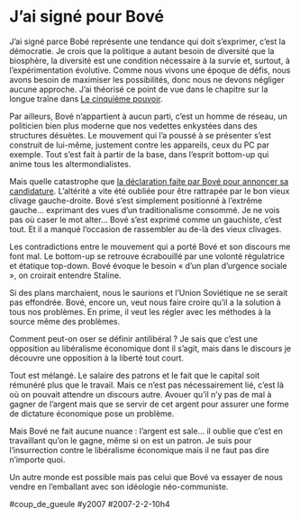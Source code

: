# J’ai signé pour Bové

J’ai signé parce Bobé représente une tendance qui doit s’exprimer, c’est la démocratie. Je crois que la politique a autant besoin de diversité que la biosphère, la diversité est une condition nécessaire à la survie et, surtout, à l’expérimentation évolutive. Comme nous vivons une époque de défis, nous avons besoin de maximiser les possibilités, donc nous ne devons négliger aucune approche. J’ai théorisé ce point de vue dans le chapitre sur la longue traîne dans [Le cinquième pouvoir](../../page/le-cinquieme-pouvoir).

Par ailleurs, Bové n’appartient à aucun parti, c’est un homme de réseau, un politicien bien plus moderne que nos vedettes enkystées dans des structures désuètes. Le mouvement qui l’a poussé à se présenter s’est construit de lui-même, justement contre les appareils, ceux du PC par exemple. Tout s’est fait à partir de la base, dans l’esprit bottom-up qui anime tous les altermondialistes.

Mais quelle catastrophe que [la déclaration faite par Bové pour annoncer sa candidature](http://www.unisavecbove.org/spip.php?article424). L’altérité a vite été oubliée pour être rattrapée par le bon vieux clivage gauche-droite. Bové s’est simplement positionné à l’extrême gauche… exprimant des vues d’un traditionalisme consommé. Je ne vois pas où caser le mot alter… Bové s’est exprimé comme un gauchiste, c’est tout. Et il a manqué l’occasion de rassembler au de-là des vieux clivages.

Les contradictions entre le mouvement qui a porté Bové et son discours me font mal. Le bottom-up se retrouve écrabouillé par une volonté régulatrice et étatique top-down. Bové évoque le besoin « d’un plan d’urgence sociale », on croirait entendre Staline.

Si des plans marchaient, nous le saurions et l’Union Soviétique ne se serait pas effondrée. Bové, encore un, veut nous faire croire qu’il a la solution à tous nos problèmes. En prime, il veut les régler avec les méthodes à la source même des problèmes.

Comment peut-on oser se définir antilibéral ? Je sais que c’est une opposition au libéralisme économique dont il s’agit, mais dans le discours je découvre une opposition à la liberté tout court.

Tout est mélangé. Le salaire des patrons et le fait que le capital soit rémunéré plus que le travail. Mais ce n’est pas nécessairement lié, c’est là où on pouvait attendre un discours autre. Avouer qu’il n’y pas de mal à gagner de l’argent mais que se servir de cet argent pour assurer une forme de dictature économique pose un problème.

Mais Bové ne fait aucune nuance : l’argent est sale… il oublie que c’est en travaillant qu’on le gagne, même si on est un patron. Je suis pour l’insurrection contre le libéralisme économique mais il ne faut pas dire n’importe quoi.

Un autre monde est possible mais pas celui que Bové va essayer de nous vendre en l’emballant avec son idéologie néo-communiste.

#coup_de_gueule #y2007 #2007-2-2-10h4
